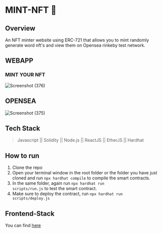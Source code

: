 # MINT-NFT 🤩
## Overview
An NFT minter website using ERC-721 that allows you to mint randomly generate word nft's and view them on Opensea rinkeby test network.
## WEBAPP
### MINT YOUR NFT
![Screenshot (376)](https://user-images.githubusercontent.com/74004409/152379955-fd4c5aa1-00d4-4d20-be0a-a99a050254a6.png)
## OPENSEA
![Screenshot (375)](https://user-images.githubusercontent.com/74004409/152380259-14e0b499-f7b4-41d4-a0a4-58932d39521d.png)
## Tech Stack
> Javascript ||
> Solidity ||
> Node.js ||
> ReactJS ||
> EtherJS ||
> Hardhat 
## How to run 
1. Clone the repo
2. Open your terminal window in the root folder or the folder you have just cloned and run <code>npx hardhat compile</code> to compile the smart contracts.
3. In the same folder, again run <code>npx hardhat run scripts/run.js</code> to test the smart contract.
4. Make sure to deploy the contract, run <code>npx hardhat run scripts/deploy.js</code>
## Frontend-Stack
You can find [here](https://nft-starter-project-1.anipaul2.repl.co/)
